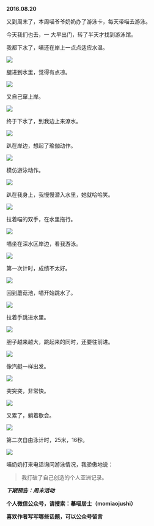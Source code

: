 
          
            
**2016.08.20**

又到周末了，本周喵爷爷奶奶办了游泳卡，每天带喵去游泳。

今天我们也去，一 大早出门，转了半天才找到游泳馆。

我都下水了，喵还在岸上一点点适应水温。




![](//upload-images.jianshu.io/upload_images/51001-3867f9da2f78e786.jpg)




腿进到水里，觉得有点凉。




![](//upload-images.jianshu.io/upload_images/51001-a39bbd197989825f.jpg)




又自己窜上岸。




![](//upload-images.jianshu.io/upload_images/51001-ca6c4f67e9544d2c.jpg)




终于下水了，到我边上来潦水。




![](//upload-images.jianshu.io/upload_images/51001-48e719b8543b5f45.jpg)




趴在岸边，想起了瑜伽动作。




![](//upload-images.jianshu.io/upload_images/51001-d79f4764c69c1a8c.jpg)




模仿游泳动作。




![](//upload-images.jianshu.io/upload_images/51001-4045ae36210bd819.jpg)




趴在我身上，我慢慢潜入水里，她就哈哈笑。




![](//upload-images.jianshu.io/upload_images/51001-521c3a6731bfca99.jpg)




拉着喵的双手，在水里拖行。




![](//upload-images.jianshu.io/upload_images/51001-81a97cfc645ca510.jpg)




喵坐在深水区岸边，看我游泳。




![](//upload-images.jianshu.io/upload_images/51001-47d509415114f966.jpg)




第一次计时，成绩不太好。




![](//upload-images.jianshu.io/upload_images/51001-2d59b954032fa666.jpg)




回到蘑菇池，喵开始跳水了。




![](//upload-images.jianshu.io/upload_images/51001-bf69d3929ade5332.jpg)




拉着手跳进水里。




![](//upload-images.jianshu.io/upload_images/51001-cb2fd823b019a84a.jpg)




胆子越来越大，跳起来的同时，还要往前进。




![](//upload-images.jianshu.io/upload_images/51001-28ece9dba271fd61.jpg)




像汽艇一样出发。




![](//upload-images.jianshu.io/upload_images/51001-a8dd00c9df3c5119.jpg)




突突突，非常快。




![](//upload-images.jianshu.io/upload_images/51001-03a133c0aaff89f6.jpg)




又累了，躺着歇会。




![](//upload-images.jianshu.io/upload_images/51001-cc558e3215bd0e40.jpg)




第二次自由泳计时，25米，16秒。




![](//upload-images.jianshu.io/upload_images/51001-fc870a0e2f65c1f4.jpg)




喵奶奶打来电话询问游泳情况，我骄傲地说：
>我打破了自己创造的个人亚洲记录。




***下期预告：周末活动***


**个人微信公众号，请搜索：摹喵居士（momiaojushi）**

**喜欢作者写写哪些话题，可以公众号留言**

          
        